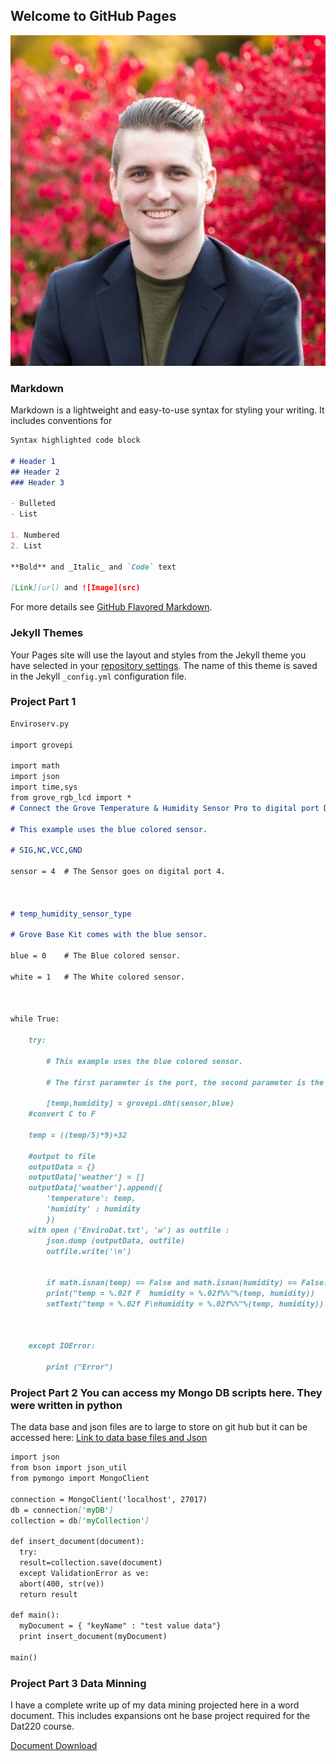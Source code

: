 ## Welcome to GitHub Pages

![](https://github.com/Hermsmegerms/Portfolio/blob/gh-pages/photo4938553280880027961%20(1).jpg)
### Markdown

Markdown is a lightweight and easy-to-use syntax for styling your writing. It includes conventions for

```markdown
Syntax highlighted code block

# Header 1
## Header 2
### Header 3

- Bulleted
- List

1. Numbered
2. List

**Bold** and _Italic_ and `Code` text

[Link](url) and ![Image](src)
```

For more details see [GitHub Flavored Markdown](https://guides.github.com/features/mastering-markdown/).

### Jekyll Themes

Your Pages site will use the layout and styles from the Jekyll theme you have selected in your [repository settings](https://github.com/Hermsmegerms/Portfolio/settings). The name of this theme is saved in the Jekyll `_config.yml` configuration file.

### Project Part 1

```markdown
Enviroserv.py

import grovepi

import math
import json
import time,sys
from grove_rgb_lcd import *
# Connect the Grove Temperature & Humidity Sensor Pro to digital port D4

# This example uses the blue colored sensor.

# SIG,NC,VCC,GND

sensor = 4  # The Sensor goes on digital port 4.



# temp_humidity_sensor_type

# Grove Base Kit comes with the blue sensor.

blue = 0    # The Blue colored sensor.

white = 1   # The White colored sensor.



while True:

    try:

        # This example uses the blue colored sensor. 

        # The first parameter is the port, the second parameter is the type of sensor.

        [temp,humidity] = grovepi.dht(sensor,blue)
	#convert C to F

	temp = ((temp/5)*9)+32

	#output to file
	outputData = {}
	outputData['weather'] = []
	outputData['weather'].append({
		'temperature': temp,
		'humidity' : humidity
		})
	with open ('EnviroDat.txt', 'w') as outfile :
		json.dump (outputData, outfile)
		outfile.write('\n')


        if math.isnan(temp) == False and math.isnan(humidity) == False:
		print("temp = %.02f F  humidity = %.02f%%"%(temp, humidity))
		setText("temp = %.02f F\nhumidity = %.02f%%"%(temp, humidity))



    except IOError:

        print ("Error")

```


### Project Part  2 You can access my Mongo DB scripts here. They were written in python
The data base and json files are to large to store on git hub but it can be accessed here:
[Link to data base files and Json](https://drive.google.com/drive/folders/1pjZoslM0Pyl7kXR36hkXia0RDeQBUZS9?usp=sharing)
```markdown  
import json
from bson import json_util
from pymongo import MongoClient

connection = MongoClient('localhost', 27017)
db = connection['myDB']
collection = db['myCollection']

def insert_document(document):
  try:
  result=collection.save(document)
  except ValidationError as ve:
  abort(400, str(ve))
  return result

def main():
  myDocument = { "keyName" : "test value data"}
  print insert_document(myDocument)

main()
```

### Project Part 3 Data Minning
I have a complete write up of my data mining projected here in a word document. This includes expansions ont he base project required for the Dat220 course.

[Document Download](https://github.com/Hermsmegerms/Portfolio/blob/gh-pages/Database%20analysis%20Dat220.docx) 


